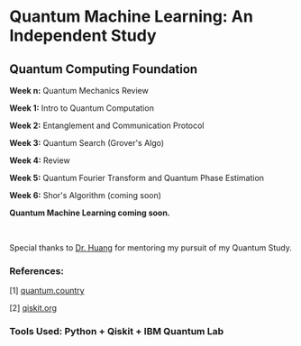 # Quantum Machine Learning: An Independent Study

## Quantum Computing Foundation
 
**Week n:** Quantum Mechanics Review

**Week 1:** Intro to Quantum Computation

**Week 2:** Entanglement and Communication Protocol

**Week 3:** Quantum Search (Grover's Algo)

**Week 4:** Review

**Week 5:** Quantum Fourier Transform and Quantum Phase Estimation

**Week 6:** Shor's Algorithm (coming soon)

**Quantum Machine Learning coming soon.**

<br>

Special thanks to [Dr. Huang](https://danehuang.github.io/index.html) for mentoring my pursuit of my Quantum Study.

### References:

[1] [quantum.country](https://quantum.country/)

[2] [qiskit.org](https://qiskit.org/)

### **Tools Used:** Python + Qiskit + IBM Quantum Lab
